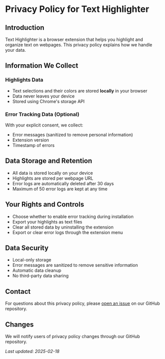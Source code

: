 # Privacy Policy for Text Highlighter

## Introduction
Text Highlighter is a browser extension that helps you highlight and organize text on webpages. This privacy policy explains how we handle your data.

## Information We Collect

### Highlights Data
- Text selections and their colors are stored **locally** in your browser
- Data never leaves your device
- Stored using Chrome's storage API

### Error Tracking Data (Optional)
With your explicit consent, we collect:
- Error messages (sanitized to remove personal information)
- Extension version
- Timestamp of errors

## Data Storage and Retention
- All data is stored locally on your device
- Highlights are stored per webpage URL
- Error logs are automatically deleted after 30 days
- Maximum of 50 error logs are kept at any time

## Your Rights and Controls
- Choose whether to enable error tracking during installation
- Export your highlights as text files
- Clear all stored data by uninstalling the extension
- Export or clear error logs through the extension menu

## Data Security
- Local-only storage
- Error messages are sanitized to remove sensitive information
- Automatic data cleanup
- No third-party data sharing

## Contact
For questions about this privacy policy, please [open an issue](https://github.com/hackjutsu/text-highlighter/issues) on our GitHub repository.

## Changes
We will notify users of privacy policy changes through our GitHub repository.

*Last updated: 2025-02-18* 